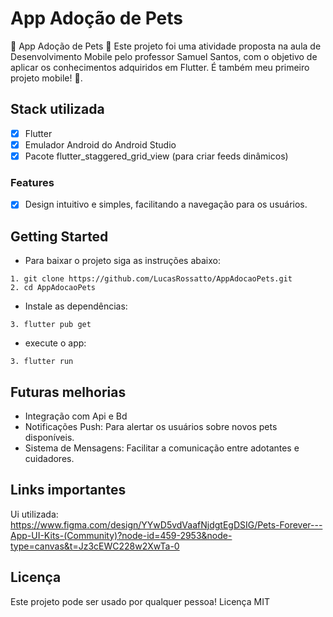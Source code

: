 # App Adoção de Pets

<p>🚀 App Adoção de Pets 🐶
Este projeto foi uma atividade proposta na aula de Desenvolvimento Mobile pelo professor Samuel Santos, com o objetivo de aplicar os conhecimentos adquiridos em Flutter. É também meu primeiro projeto mobile! 📱.</p>

## Stack utilizada
- [x] Flutter
- [x] Emulador Android do Android Studio
- [x] Pacote flutter_staggered_grid_view (para criar feeds dinâmicos)

### Features

- [x] Design intuitivo e simples, facilitando a navegação para os usuários.

## Getting Started

- Para baixar o projeto siga as instruções abaixo:

```
1. git clone https://github.com/LucasRossatto/AppAdocaoPets.git
2. cd AppAdocaoPets
```

- Instale as dependências:

```
3. flutter pub get

```

- execute o app:

```
3. flutter run

```

## Futuras melhorias
  
- Integração com Api e Bd
- Notificações Push: Para alertar os usuários sobre novos pets disponíveis.
- Sistema de Mensagens: Facilitar a comunicação entre adotantes e cuidadores.

## Links importantes
 Ui utilizada: https://www.figma.com/design/YYwD5vdVaafNjdgtEgDSIG/Pets-Forever---App-UI-Kits-(Community)?node-id=459-2953&node-type=canvas&t=Jz3cEWC228w2XwTa-0

## Licença
Este projeto pode ser usado por qualquer pessoa! Licença MIT
